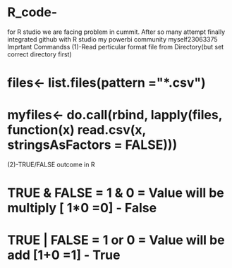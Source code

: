 # R_code-
for R studio 
we are facing problem in cummit.
After so many attempt finally integrated github with R studio 
my powerbi community myself23063375
Imprtant Commandss
(1)-Read perticular format file from Directory(but set correct directory first)

# files<- list.files(pattern ="*.csv")
# myfiles<- do.call(rbind, lapply(files, function(x) read.csv(x, stringsAsFactors =                                                                 FALSE)))
(2)-TRUE/FALSE outcome in R

# TRUE & FALSE =  1 & 0 = Value will be multiply [ 1*0 =0] - False 
# TRUE | FALSE =  1 or 0 = Value will be add     [1+0  =1] - True 